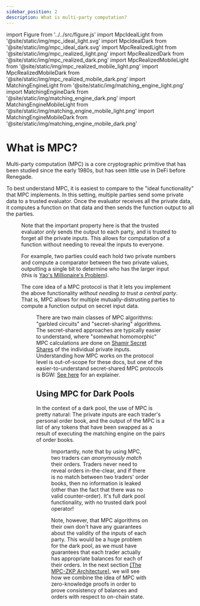 ```yaml
---
sidebar_position: 2
description: What is multi-party computation?
---
```


import Figure from '../../src/figure.js'
import MpcIdealLight from '@site/static/img/mpc_ideal_light.svg'
import MpcIdealDark from '@site/static/img/mpc_ideal_dark.svg'
import MpcRealizedLight from '@site/static/img/mpc_realized_light.png'
import MpcRealizedDark from '@site/static/img/mpc_realized_dark.png'
import MpcRealizedMobileLight from '@site/static/img/mpc_realized_mobile_light.png'
import MpcRealizedMobileDark from '@site/static/img/mpc_realized_mobile_dark.png'
import MatchingEngineLight from '@site/static/img/matching_engine_light.png'
import MatchingEngineDark from '@site/static/img/matching_engine_dark.png'
import MatchingEngineMobileLight from '@site/static/img/matching_engine_mobile_light.png'
import MatchingEngineMobileDark from '@site/static/img/matching_engine_mobile_dark.png'

# What is MPC?

Multi-party computation (MPC) is a core cryptographic primitive that has been
studied since the early 1980s, but has seen little use in DeFi before Renegade.

To best understand MPC, it is easiest to compare to the "ideal functionality"
that MPC implements. In this setting, multiple parties send some private data
to a trusted evaluator. Once the evaluator receives all the private data, it
computes a function on that data and then sends the function output to all the
parties.

<Figure
  LightImage={MpcIdealLight}
  DarkImage={MpcIdealDark}
  isSvg={true}
  caption="The idealized version of MPC with a trusted evaluator."
  width="50%"
  widthMobile="90%"
/>

Note that the important property here is that the trusted evaluator *only*
sends the output to each party, and is trusted to forget all the private
inputs. This allows for computation of a function without needing to reveal the
inputs to everyone.

For example, two parties could each hold two private numbers and compute a
comparator between the two private values, outputting a single bit to determine
who has the larger input (this is [Yao's Millionaire's
Problem](https://en.wikipedia.org/wiki/Yao%27s_Millionaires%27_problem)).

The core idea of a MPC protocol is that it lets you implement the above
functionality *without needing to trust a central party*. That is, MPC allows
for multiple mutually-distrusting parties to compute a function output on
secret input data.

<Figure
  LightImage={MpcRealizedLight}
  DarkImage={MpcRealizedDark}
  LightImageMobile={MpcRealizedMobileLight}
  DarkImageMobile={MpcRealizedMobileDark}
  isSvg={false}
  caption="The realized version of MPC, where mutually-distrusting parties
  compute a function without a centralized intermediary."
  width="65%"
/>

There are two main classes of MPC algorithms: "garbled circuits" and
"secret-sharing" algorithms. The secret-shared approaches are typically easier
to understand, where "somewhat homomorphic" MPC calculations are done on
[Shamir Secret Shares](https://en.wikipedia.org/wiki/Shamir%27s_Secret_Sharing)
of the individual private inputs. Understanding how MPC works on the protocol
level is out-of-scope for these docs, but one of the easier-to-understand
secret-shared MPC protocols is BGW: [See
here](https://securecomputation.org/docs/ch3-fundamentalprotocols.pdf) for an
explainer.

## Using MPC for Dark Pools

In the context of a dark pool, the use of MPC is pretty natural: The private
inputs are each trader's personal order book, and the output of the MPC is a
list of any tokens that have been swapped as a result of executing the matching
engine on the pairs of order books.

<Figure
  LightImage={MatchingEngineLight}
  DarkImage={MatchingEngineDark}
  LightImageMobile={MatchingEngineMobileLight}
  DarkImageMobile={MatchingEngineMobileDark}
  isSvg={false}
  caption="Renegade runs matching engine execution within a MPC."
  width="100%"
/>

Importantly, note that by using MPC, two traders can *anonymously match* their
orders. Traders never need to reveal orders in-the-clear, and if there is no
match between two traders' order books, then no information is leaked (other
than the fact that there was no valid counter-order). It's full dark pool
functionality, with no trusted dark pool operator!

Note, however, that MPC algorithms on their own don't have any guarantees about
the validity of the inputs of each party. This would be a huge problem for the
dark pool, as we must have guarantees that each trader actually has appropriate
balances for each of their orders. In the next section [[The MPC-ZKP
Architecture]](/core-concepts/mpc-zkp), we will see how we combine the idea of
MPC with zero-knowledge proofs in order to prove consistency of balances and
orders with respect to on-chain state.
